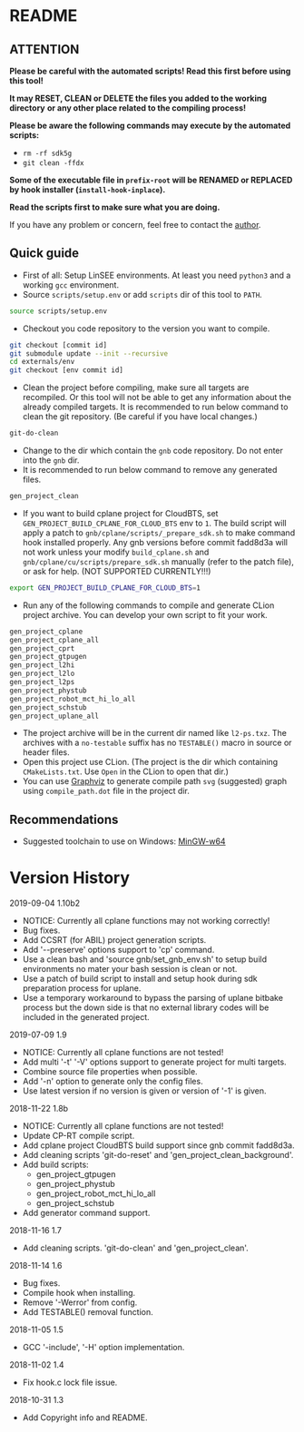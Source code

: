 # README

## ATTENTION
**Please be careful with the automated scripts! Read this first before using**
**this tool!**

**It may RESET, CLEAN or DELETE the files you added to the working directory**
**or any other place related to the compiling process!**

**Please be aware the following commands may execute by the automated scripts:**

- `rm -rf sdk5g`
- `git clean -ffdx`

**Some of the executable file in `prefix-root` will be RENAMED or REPLACED**
**by hook installer (`install-hook-inplace`).**

**Read the scripts first to make sure what you are doing.**

If you have any problem or concern, feel free to contact the [author](mailto:nokia-sbell.com).

## Quick guide

- First of all: Setup LinSEE environments. At least you need `python3` and a
  working `gcc` environment.
- Source `scripts/setup.env` or add `scripts` dir of this tool to `PATH`.

```bash
source scripts/setup.env
```

- Checkout you code repository to the version you want to compile.

```bash
git checkout [commit id]
git submodule update --init --recursive
cd externals/env
git checkout [env commit id]
```

- Clean the project before compiling, make sure all targets are
  recompiled. Or this tool will not be able to get any information about
  the already compiled targets. It is recommended to run below command to
  clean the git repository. (Be careful if you have local changes.)

```bash
git-do-clean
```

- Change to the dir which contain the `gnb` code repository. Do not enter
  into the `gnb` dir.
- It is recommended to run below command to remove any generated files.

```bash
gen_project_clean
```

- If you want to build cplane project for CloudBTS, set
  `GEN_PROJECT_BUILD_CPLANE_FOR_CLOUD_BTS` env to `1`. The build script will
  apply a patch to `gnb/cplane/scripts/_prepare_sdk.sh` to make command hook
  installed properly. Any gnb versions before commit fadd8d3a will not work
  unless your modify `build_cplane.sh` and `gnb/cplane/cu/scripts/prepare_sdk.sh`
  manually (refer to the patch file), or ask for help. (NOT SUPPORTED
  CURRENTLY!!!)

```bash
export GEN_PROJECT_BUILD_CPLANE_FOR_CLOUD_BTS=1
```

- Run any of the following commands to compile and generate CLion project
  archive. You can develop your own script to fit your work.

```bash
gen_project_cplane
gen_project_cplane_all
gen_project_cprt
gen_project_gtpugen
gen_project_l2hi
gen_project_l2lo
gen_project_l2ps
gen_project_phystub
gen_project_robot_mct_hi_lo_all
gen_project_schstub
gen_project_uplane_all
```

- The project archive will be in the current dir named like `l2-ps.txz`.
  The archives with a `no-testable` suffix has no `TESTABLE()` macro in source
  or header files.
- Open this project use CLion. (The project is the dir which containing
  `CMakeLists.txt`. Use `Open` in the CLion to open that dir.)
- You can use [Graphviz](https://www.graphviz.org/download/) to generate
  compile path `svg` (suggested) graph using `compile_path.dot` file in the
  project dir.

## Recommendations

- Suggested toolchain to use on Windows: [MinGW-w64](https://sourceforge.net/projects/mingw-w64/files/Toolchains%20targetting%20Win64/Personal%20Builds/mingw-builds/8.1.0/threads-win32/seh/x86_64-8.1.0-release-win32-seh-rt_v6-rev0.7z)

# Version History

2019-09-04 1.10b2

- NOTICE: Currently all cplane functions may not working correctly!
- Bug fixes.
- Add CCSRT (for ABIL) project generation scripts.
- Add '--preserve' options support to 'cp' command.
- Use a clean bash and 'source gnb/set_gnb_env.sh' to setup build environments
  no mater your bash session is clean or not.
- Use a patch of build script to install and setup hook during sdk preparation
  process for uplane.
- Use a temporary workaround to bypass the parsing of uplane bitbake process but
  the down side is that no external library codes will be included in the
  generated project.

2019-07-09 1.9

- NOTICE: Currently all cplane functions are not tested!
- Add multi '-t' '-V' options support to generate project for multi targets.
- Combine source file properties when possible.
- Add '-n' option to generate only the config files.
- Use latest version if no version is given or version of '-1' is given.

2018-11-22 1.8b

- NOTICE: Currently all cplane functions are not tested!
- Update CP-RT compile script.
- Add cplane project CloudBTS build support since gnb commit fadd8d3a.
- Add cleaning scripts 'git-do-reset' and 'gen_project_clean_background'.
- Add build scripts:
  + gen_project_gtpugen
  + gen_project_phystub
  + gen_project_robot_mct_hi_lo_all
  + gen_project_schstub
- Add generator command support.

2018-11-16 1.7

- Add cleaning scripts. 'git-do-clean' and 'gen_project_clean'.

2018-11-14 1.6

- Bug fixes.
- Compile hook when installing.
- Remove '-Werror' from config.
- Add TESTABLE() removal function.

2018-11-05 1.5

- GCC '-include', '-H' option implementation.

2018-11-02 1.4

- Fix hook.c lock file issue.

2018-10-31 1.3

- Add Copyright info and README.
